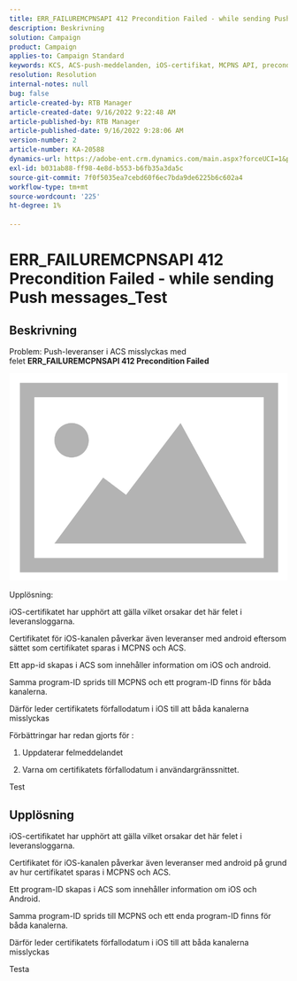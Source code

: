 ```yaml
---
title: ERR_FAILUREMCPNSAPI 412 Precondition Failed - while sending Push messages_Test
description: Beskrivning
solution: Campaign
product: Campaign
applies-to: Campaign Standard
keywords: KCS, ACS-push-meddelanden, iOS-certifikat, MCPNS API, precondition misslyckades
resolution: Resolution
internal-notes: null
bug: false
article-created-by: RTB Manager
article-created-date: 9/16/2022 9:22:48 AM
article-published-by: RTB Manager
article-published-date: 9/16/2022 9:28:06 AM
version-number: 2
article-number: KA-20588
dynamics-url: https://adobe-ent.crm.dynamics.com/main.aspx?forceUCI=1&pagetype=entityrecord&etn=knowledgearticle&id=c07f1620-a135-ed11-9db1-00224808679b
exl-id: b031ab88-ff98-4e8d-b553-b6fb35a3da5c
source-git-commit: 7f0f5035ea7cebd60f6ec7bda9de6225b6c602a4
workflow-type: tm+mt
source-wordcount: '225'
ht-degree: 1%

---
```


# ERR_FAILUREMCPNSAPI 412 Precondition Failed - while sending Push messages_Test

## Beskrivning


Problem: Push-leveranser i ACS misslyckas med felet <b>ERR_FAILUREMCPNSAPI 412 Precondition Failed </b>

![](assets/___0cbe6fd2-a135-ed11-9db1-00224808679b___.png)



Upplösning:

iOS-certifikatet har upphört att gälla vilket orsakar det här felet i leveransloggarna.

Certifikatet för iOS-kanalen påverkar även leveranser med android eftersom sättet som certifikatet sparas i MCPNS och ACS.

Ett app-id skapas i ACS som innehåller information om iOS och android.

Samma program-ID sprids till MCPNS och ett program-ID finns för båda kanalerna.

Därför leder certifikatets förfallodatum i iOS till att båda kanalerna misslyckas



Förbättringar har redan gjorts för :

1. Uppdaterar felmeddelandet

2. Varna om certifikatets förfallodatum i användargränssnittet.





Test


## Upplösning


iOS-certifikatet har upphört att gälla vilket orsakar det här felet i leveransloggarna.

Certifikatet för iOS-kanalen påverkar även leveranser med android på grund av hur certifikatet sparas i MCPNS och ACS.

Ett program-ID skapas i ACS som innehåller information om iOS och Android.

Samma program-ID sprids till MCPNS och ett enda program-ID finns för båda kanalerna.

Därför leder certifikatets förfallodatum i iOS till att båda kanalerna misslyckas





Testa
